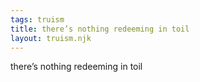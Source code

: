 ```yaml
---
tags: truism
title: there’s nothing redeeming in toil
layout: truism.njk
---
```


there’s nothing redeeming in toil